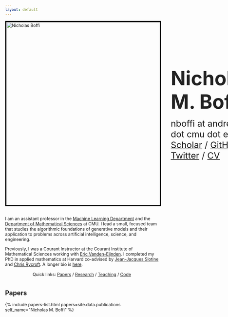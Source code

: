 ```yaml
---
layout: default
---
```


<div style="display: flex; align-items: center; gap: 2rem; margin-bottom: 2rem;">
  <img src="../images/me_hammock.png" alt="Nicholas Boffi" style="width: 600px; border: 4px solid #000;">
  <div style="flex: 1; display: flex; flex-direction: column; justify-content: center; align-items: center;">
    <h1 style="margin: 0 0 0.5rem 0; font-size: 4rem; color: #222;">Nicholas M. Boffi</h1>
    <p style="margin: 0.5rem 0 0 0; font-size: 1.8rem;">nboffi at andrew dot cmu dot edu</p>
    <p style="margin: 0 0; font-size: 1.8rem;">
      <a href="https://scholar.google.com/citations?user=_jkX2q0AAAAJ&hl=en&oi=ao">Scholar</a> /
      <a href="https://github.com/nmboffi">GitHub</a> /
      <a href="https://x.com/nmboffi">Twitter</a> /
      <a href="https://nmboffi.github.io/pdfs/boffi_cv_8_25.pdf">CV</a>
    </p>
  </div>
</div>

<p>I am an assistant professor in the <a href="https://www.ml.cmu.edu">Machine Learning Department</a> and the <a href="https://www.cmu.edu/math/index.html">Department of Mathematical Sciences</a> at CMU. I lead a small, focused team that studies the algorithmic foundations of generative models and their application to problems across artificial intelligence, science, and engineering.</p>

<p>Previously, I was a Courant Instructor at the Courant Institute of Mathematical Sciences working with <a href="https://wp.nyu.edu/courantinstituteofmathematicalsciences-eve2/">Eric Vanden-Eijnden</a>. I completed my PhD in applied mathematics at Harvard co-advised by <a href="https://scholar.google.com/citations?user=TcREpMQAAAAJ&hl=en&oi=ao">Jean-Jacques Slotine</a> and <a href="https://scholar.google.com/citations?user=IS_xUuIAAAAJ&hl=en&oi=ao">Chris Rycroft</a>. A longer bio is <a href="{{ site.baseurl }}/about">here</a>.</p>

<p style="margin-top: 1rem; text-align: center;">
  Quick links:
  <a href="{{ site.baseurl }}/publications">Papers</a> /
  <a href="{{ site.baseurl }}/research">Research</a> /
  <a href="{{ site.baseurl }}/teaching">Teaching</a> /
  <a href="{{ site.baseurl }}/code">Code</a>
</p>

<!-- <h2 style="margin-top: 2.5rem;">⭐ News ⭐</h2>

{% include news-list.html news=site.data.news limit=6 %} -->

<h2 style="margin-top: 2.5rem;">Papers</h2>

{% include papers-list.html papers=site.data.publications self_name="Nicholas M. Boffi" %}
